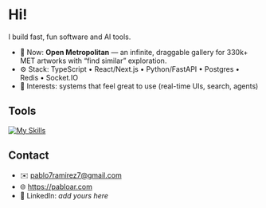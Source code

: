 # Hi!

I build fast, fun software and AI tools.

- 🔭 Now: **Open Metropolitan** — an infinite, draggable gallery for 330k+ MET artworks with “find similar” exploration.
- ⚙️ Stack: TypeScript • React/Next.js • Python/FastAPI • Postgres • Redis • Socket.IO
- 🎯 Interests: systems that feel great to use (real-time UIs, search, agents)

## Tools
<!-- Quick icon strip (optional). Remove if you don’t want external images) -->
[![My Skills](https://skillicons.dev/icons?i=ts,react,nextjs,python,fastapi,postgres,firebase,git,docker,vim)](https://skillicons.dev)

## Contact
- ✉️ pablo7ramirez7@gmail.com
- 🌐 https://pabloar.com
- 🔗 LinkedIn: _add yours here_
